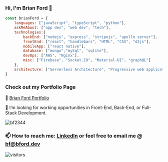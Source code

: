### Hi, I'm Brian Ford 👋

```javascript
const brianFord = {
    languages: ["javaScript", "typeScript", "python"],
    askMeAbout: ["app dev", "web dev", "tech"],
    technologies:{
        backEnd: ["nodejs", "express", "stripejs", "apollo server"],
        frontEnd: ["react", "handlebars", "HTML", "CSS", "d3js"],
        mobileApp: ["react native"],
        database: ["mongo","mySql", "sqlite"],
        devOps: ["AWS", "Nginx"],
        misc: ["Firebase", "Socket.IO", "Material-UI", "graphQL"]
    },
    architecture: ["Serverless Architecture", "Progressive web applications", "Single page applications", "Full-Stack Applicationss"]
}
```

### Check out my Portfolio Page
🔭 [Brian Ford Portfolio](https://bf2344.netlify.app)

👯 I’m looking for working opportunities in Front-End, Back-End, or Full-Stack Development.

<img src="https://github-readme-stats.vercel.app/api?username=bf2344&layout=compact&text_color=daf7dc&bg_color=151515&show_icons=true&count_private=true" alt="bf2344" />

### 📫 How to reach me: [LinkedIn](https://www.linkedin.com/in/bf2344/) or feel free to email me @ [bf@bford.dev](mailto:bf@bford.dev)

<p><img src="https://visitor-badge.glitch.me/badge?page_id=bf2344.bf2344" alt="visitors"></p>
